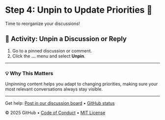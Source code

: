 

<!--
  <<< Author notes: Step 4 >>>
  Start this step by acknowledging the previous step.
  Define terms and link to docs.github.com.
-->

# Step 4: Unpin to Update Priorities 🔄

Time to reorganize your discussions!

## 🔄 Activity: Unpin a Discussion or Reply

1. Go to a pinned discussion or comment.
2. Click the **...** menu and select **Unpin**.

---

### 💡 Why This Matters

Unpinning content helps you adapt to changing priorities, making sure your most relevant conversations always stay visible.

<footer>

<!--
  <<< Author notes: Footer >>>
  Add a link to get support, GitHub status page, code of conduct, license link.
-->

---

Get help: [Post in our discussion board](https://github.com/orgs/skills/discussions/categories/review-pull-requests) &bull; [GitHub status](https://www.githubstatus.com/)

&copy; 2025 GitHub &bull; [Code of Conduct](https://www.contributor-covenant.org/version/2/1/code_of_conduct/code_of_conduct.md) &bull; [MIT License](https://gh.io/mit)

</footer>
